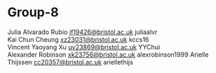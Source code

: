 # Group-8
Julia Alvarado Rubio if19426@bristol.ac.uk juliaalvr   
Kai Chun Cheung xz23031@bristol.ac.uk kccs16   
Vincent Yaoyang Xu uv23869@bristol.ac.uk YYChui   
Alexander Robinson xk23756@bristol.ac.uk alexrobinson1999
Arielle Thijssen cc20357@bristol.ac.uk ariellethijs
